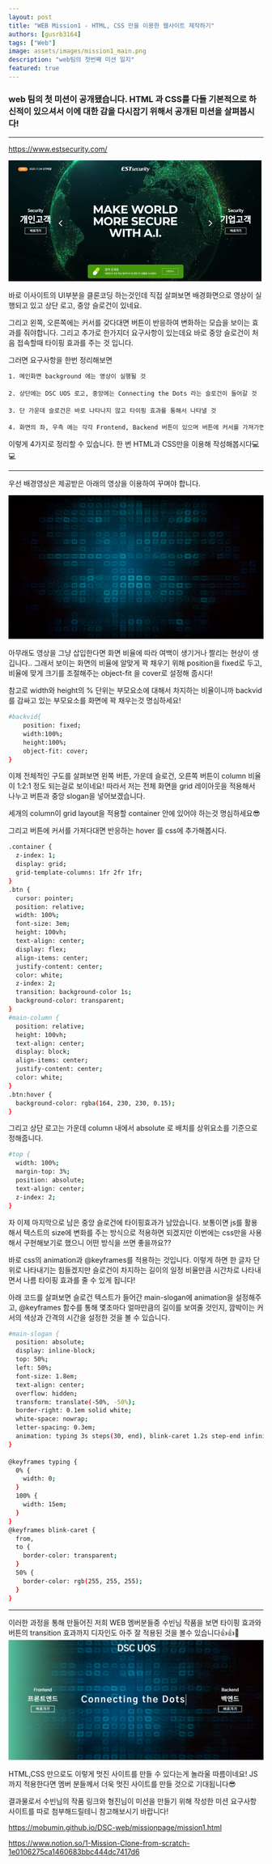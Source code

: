```yaml
---
layout: post
title: "WEB Mission1 - HTML, CSS 만을 이용한 웹사이트 제작하기"
authors: [gusrb3164]
tags: ["Web"]
image: assets/images/mission1_main.png
description: "web팀의 첫번째 미션 일지"
featured: true
---
```


### web 팀의 첫 미션이 공개됐습니다. HTML 과 CSS를 다들 기본적으로 하신적이 있으셔서 이에 대한 감을 다시잡기 위해서 공개된 미션을 살펴봅시다!

---

https://www.estsecurity.com/

![Mission Image](../assets/images/mission1_ex.PNG)

바로 이사이트의 UI부분을 클론코딩 하는것인데 직접 살펴보면 배경화면으로 영상이 실행되고 있고 상단 로고, 중앙 슬로건이 있네요.

그리고 왼쪽, 오른쪽에는 커서를 갖다대면 버튼이 반응하여 변화하는 모습을 보이는 효과를 줘야합니다. 그리고 추가로 한가지더 요구사항이 있는데요 바로 중앙 슬로건이 처음 접속할때 타이핑 효과를 주는 것 입니다.

그러면 요구사항을 한번 정리해보면

```sh
1. 메인화면 background 에는 영상이 실행될 것

2. 상단에는 DSC UOS 로고, 중앙에는 Connecting the Dots 라는 슬로건이 들어갈 것

3. 단 가운데 슬로건은 바로 나타나지 않고 타이핑 효과를 통해서 나타낼 것

4. 화면의 좌, 우측 에는 각각 Frontend, Backend 버튼이 있으며 버튼에 커서를 가져가면 버튼에 transition 효과를 줄 것
```

이렇게 4가지로 정리할 수 있습니다. 한 번 HTML과 CSS만을 이용해 작성해봅시다💻💻

---

우선 배경영상은 제공받은 아래의 영상을 이용하여 꾸며야 합니다.

![](../assets/images/mission1_video.gif)

아무래도 영상을 그냥 삽입한다면 화면 비율에 따라 여백이 생기거나 짤리는 현상이 생깁니다.. 그래서 보이는 화면의 비율에 알맞게 꽉 채우기 위해 position을 fixed로 두고, 비율에 맞게 크기를 조절해주는 object-fit 을 cover로 설정해 줍시다!

참고로 width와 height의 % 단위는 부모요소에 대해서 차지하는 비율이니까 backvid를 감싸고 있는 부모요소를 화면에 꽉 채우는것 명심하세요!

```sh
#backvid{
    position: fixed;
    width:100%;
    height:100%;
    object-fit: cover;
}
```

이제 전체적인 구도를 살펴보면 왼쪽 버튼, 가운데 슬로건, 오른쪽 버튼이 column 비율이 1:2:1 정도 되는걸로 보이네요! 따라서 저는 전체 화면을 grid 레이아웃을 적용해서 나누고 버튼과 중앙 slogan을 넣어보겠습니다.

세개의 column이 grid layout을 적용할 container 안에 있어야 하는것 명심하세요😎

그리고 버튼에 커서를 가져다대면 반응하는 hover 를 css에 추가해봅시다.

```sh
.container {
  z-index: 1;
  display: grid;
  grid-template-columns: 1fr 2fr 1fr;
}
.btn {
  cursor: pointer;
  position: relative;
  width: 100%;
  font-size: 3em;
  height: 100vh;
  text-align: center;
  display: flex;
  align-items: center;
  justify-content: center;
  color: white;
  z-index: 2;
  transition: background-color 1s;
  background-color: transparent;
}
#main-column {
  position: relative;
  height: 100vh;
  text-align: center;
  display: block;
  align-items: center;
  justify-content: center;
  color: white;
}
.btn:hover {
  background-color: rgba(164, 230, 230, 0.15);
}
```

그리고 상단 로고는 가운데 column 내에서 absolute 로 배치를 상위요소를 기준으로 정해줍니다.

```sh
#top {
  width: 100%;
  margin-top: 3%;
  position: absolute;
  text-align: center;
  z-index: 2;
}
```

자 이제 마지막으로 남은 중앙 슬로건에 타이핑효과가 남았습니다. 보통이면 js를 활용해서 텍스트의 size에 변화를 주는 방식으로 적용하면 되겠지만 이번에는 css만을 사용해서 구현해보기로 했으니 어떤 방식을 쓰면 좋을까요??

바로 css의 animation과 @keyframes를 적용하는 것입니다. 이렇게 하면 한 글자 단위로 나타내기는 힘들겠지만 슬로건이 차지하는 길이의 일정 비율만큼 시간차로 나타내면서 나름 타이핑 효과를 줄 수 있게 됩니다!

아래 코드를 살펴보면 슬로건 텍스트가 들어간 main-slogan에 animation을 설정해주고, @keyframes 함수를 통해 몇초마다 얼마만큼의 길이를 보여줄 것인지, 깜박이는 커서의 색상과 간격의 시간을 설정한 것을 볼 수 있습니다.

```sh
#main-slogan {
  position: absolute;
  display: inline-block;
  top: 50%;
  left: 50%;
  font-size: 1.8em;
  text-align: center;
  overflow: hidden;
  transform: translate(-50%, -50%);
  border-right: 0.1em solid white;
  white-space: nowrap;
  letter-spacing: 0.3em;
  animation: typing 3s steps(30, end), blink-caret 1.2s step-end infinite;
}

@keyframes typing {
  0% {
    width: 0;
  }
  100% {
    width: 15em;
  }
}
@keyframes blink-caret {
  from,
  to {
    border-color: transparent;
  }
  50% {
    border-color: rgb(255, 255, 255);
  }
}
```

---

이러한 과정을 통해 만들어진 저희 WEB 멤버분들중 수빈님 작품을 보면
타이핑 효과와 버튼의 transition 효과까지 디자인도 아주 잘 적용된 것을 볼수 있습니다👍👍👏
![](../assets/images/mission1_final.PNG)

HTML,CSS 만으로도 이렇게 멋진 사이트를 만들 수 있다는게 놀라울 따름이네요! JS까지 적용한다면 멤버 분들께서 더욱 멋진 사이트를 만들 것으로 기대됩니다😎

결과물로서 수빈님의 작품 링크와 형진님이 미션을 만들기 위해 작성한 미션 요구사항 사이트를 따로 첨부해드릴테니 참고해보시기 바랍니다!

https://mobumin.github.io/DSC-web/missionpage/mission1.html

https://www.notion.so/1-Mission-Clone-from-scratch-1e0106275ca1460683bbc444dc7417d6
